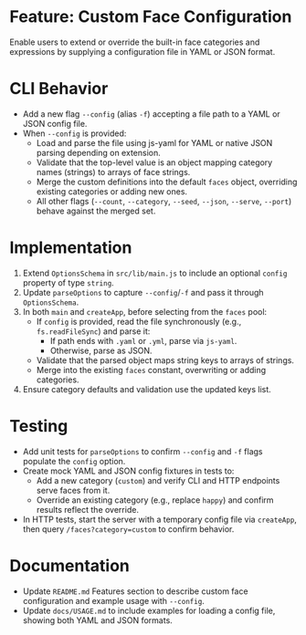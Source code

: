 # Feature: Custom Face Configuration

Enable users to extend or override the built-in face categories and expressions by supplying a configuration file in YAML or JSON format.

# CLI Behavior

- Add a new flag `--config` (alias `-f`) accepting a file path to a YAML or JSON config file.
- When `--config` is provided:
  - Load and parse the file using js-yaml for YAML or native JSON parsing depending on extension.
  - Validate that the top-level value is an object mapping category names (strings) to arrays of face strings.
  - Merge the custom definitions into the default `faces` object, overriding existing categories or adding new ones.
  - All other flags (`--count`, `--category`, `--seed`, `--json`, `--serve`, `--port`) behave against the merged set.

# Implementation

1. Extend `OptionsSchema` in `src/lib/main.js` to include an optional `config` property of type `string`.
2. Update `parseOptions` to capture `--config`/`-f` and pass it through `OptionsSchema`.
3. In both `main` and `createApp`, before selecting from the `faces` pool:
   - If `config` is provided, read the file synchronously (e.g., `fs.readFileSync`) and parse it:
     - If path ends with `.yaml` or `.yml`, parse via `js-yaml`.
     - Otherwise, parse as JSON.
   - Validate that the parsed object maps string keys to arrays of strings.
   - Merge into the existing `faces` constant, overwriting or adding categories.
4. Ensure category defaults and validation use the updated keys list.

# Testing

- Add unit tests for `parseOptions` to confirm `--config` and `-f` flags populate the `config` option.
- Create mock YAML and JSON config fixtures in tests to:
  - Add a new category (`custom`) and verify CLI and HTTP endpoints serve faces from it.
  - Override an existing category (e.g., replace `happy`) and confirm results reflect the override.
- In HTTP tests, start the server with a temporary config file via `createApp`, then query `/faces?category=custom` to confirm behavior.

# Documentation

- Update `README.md` Features section to describe custom face configuration and example usage with `--config`.
- Update `docs/USAGE.md` to include examples for loading a config file, showing both YAML and JSON formats.
